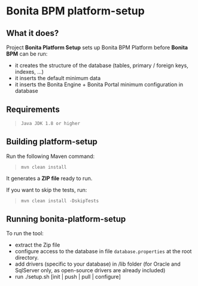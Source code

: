 Bonita BPM platform-setup
=============

What it does?
-------------
Project **Bonita Platform Setup** sets up Bonita BPM Platform before **Bonita BPM** can be run:

* it creates the structure of the database (tables, primary / foreign keys, indexes, ...)
* it inserts the default minimum data 
* it inserts the Bonita Engine + Bonita Portal minimum configuration in database

Requirements
-------------
>     Java JDK 1.8 or higher

Building platform-setup
-----------------
Run the following Maven command:
>     mvn clean install

It generates a **ZIP file** ready to run.

If you want to skip the tests, run:
>     mvn clean install -DskipTests

Running bonita-platform-setup
---
To run the tool:

* extract the Zip file
* configure access to the database in file `database.properties` at the root directory.
* add drivers (specific to your database) in /lib folder (for Oracle and SqlServer only, as open-source drivers are already included) 
* run ./setup.sh [init | push | pull | configure]
